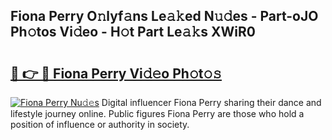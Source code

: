 ## Fiona Perry O𝚗lyf𝚊ns Le𝚊𝚔ed N𝚞𝚍es - Part-oJO Ph𝚘tos Vi𝚍eo - H𝚘t Part Le𝚊𝚔s XWiR0

# <h2><a href="http://hf3rdu.feru.top/?c=Fiona+Perry">🔗 👉 🔴 Fiona Perry Vi𝚍𝚎o Ph𝚘t𝚘𝚜</a></h2>

[![Fiona Perry Nu𝚍𝚎s](https://i.imgur.com/0TWrTi3.gif)](http://hf3rdu.feru.top/?c=Fiona+Perry)
Digital influencer Fiona Perry sharing their dance and lifestyle journey online. Public figures Fiona Perry are those who hold a position of influence or authority in society. 
